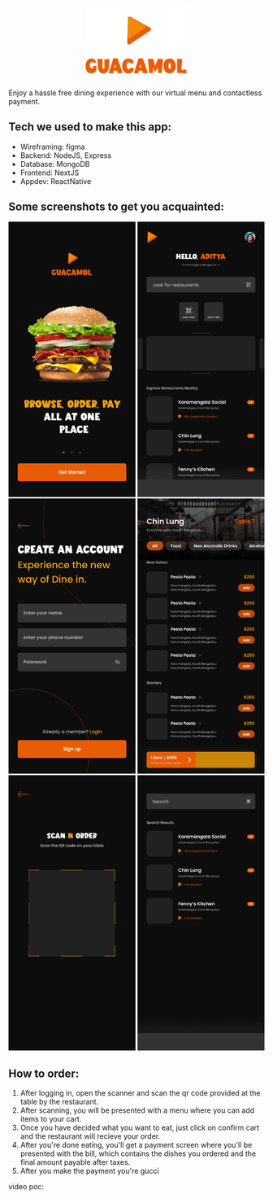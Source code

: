 <p align="center">
<img src="./images/logo.png" alt="drawing" width=40% margin="120">
</p>
Enjoy a hassle free dining experience with our virtual menu and contactless payment.

## Tech we used to make this app:

- Wireframing: figma
- Backend: NodeJS, Express
- Database: MongoDB
- Frontend: NextJS
- Appdev: ReactNative

## Some screenshots to get you acquainted:

<p align="center">
   <img src="./images/Initial.jpg" alt="drawing" width="250"/>   
   <img src="./images/Home.jpg" alt="drawing" width="250"/>
   <img src="./images/Sign up.jpg" alt="drawing" width="250"/>
   <img src="./images/Menu.jpg" alt="drawing" width="250"/>
   <img src="./images/Scan.jpg" alt="drawing" width="250"/>
   <img src="./images/Search.jpg" alt="drawing" width="250"/>
</p>

## How to order:

1. After logging in, open the scanner and scan the qr code provided at the table by the restaurant.
2. After scanning, you will be presented with a menu where you can add items to your cart.
3. Once you have decided what you want to eat, just click on confirm cart and the restaurant will recieve your order.
4. After you're done eating, you'll get a payment screen where you'll be presented with the bill, which contains the dishes you ordered and the final amount payable after taxes.
5. After you make the payment you're gucci

video poc:
